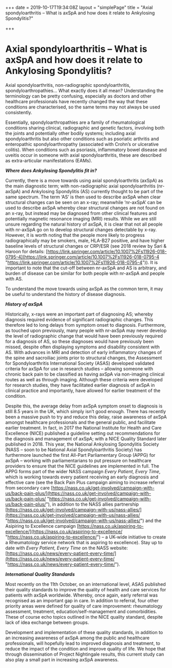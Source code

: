 +++
date = 2019-10-17T19:34:08Z
layout = "simplePage"
title = "Axial spondyloarthritis – What is axSpA and how does it relate to Ankylosing Spondylitis?"

+++
# Axial spondyloarthritis – What is axSpA and how does it relate to Ankylosing Spondylitis?

Axial spondyloarthritis, non-radiographic spondyloarthritis, spondyloarthropathies… What exactly does it all mean? Understanding the terminology can be pretty confusing, especially as doctors and other healthcare professionals have recently changed the way that these conditions are characterised, so the same terms may not always be used consistently.

Essentially, spondyloarthropathies are a family of rheumatological conditions sharing clinical, radiographic and genetic factors, involving both the joints and potentially other bodily systems; including axial spondyloarthritis but also other conditions such as psoriatic arthritis and enteropathic spondyloarthropathy (associated with Crohn’s or ulcerative colitis). When conditions such as psoriasis, inflammatory bowel disease and uveitis occur in someone with axial spondyloarthritis, these are described as extra-articular manifestations (EAMs).

**_Where does Ankylosing Spondylitis fit in?_**

Currently, there is a move towards using axial spondyloarthritis (axSpA) as the main diagnostic term; with non-radiographic axial spondyloarthritis (nr-axSpA) and Ankylosing Spondylitis (AS) currently thought to be part of the same spectrum. The term ‘AS’ is then used to describe axSpA when clear structural changes can be seen on an x-ray; meanwhile ‘nr-axSpA’ can be used to describe axSpA whereby clear structural changes are not found on an x-ray, but instead may be diagnosed from other clinical features and potentially magnetic resonance imaging (MRI) results. While we are still unsure regarding the natural history of axSpA, it is clear that not all people with nr-axSpA go on to develop structural changes detectable by x-ray. However, it is worth noting that the people more likely to progress radiographically may be smokers, male, HLA-B27 positive, and have higher baseline levels of structural changes or CRP/ESR (see 2018 review by Sari & Haroon for details: [https://link.springer.com/article/10.1007%2Fs11926-018-0795-4](https://link.springer.com/article/10.1007%2Fs11926-018-0795-4 "https://link.springer.com/article/10.1007%2Fs11926-018-0795-4")). It is important to note that the cut-off between nr-axSpA and AS is arbitrary, and burden of disease can be similar for both people with nr-axSpA and people with AS.

To understand the move towards using axSpA as the common term, it may be useful to understand the history of disease diagnosis.

**_History of axSpA_**

Historically, x-rays were an important part of diagnosing AS; whereby diagnosis required evidence of significant radiographic changes. This therefore led to long delays from symptom onset to diagnosis. Furthermore, as touched upon previously, many people with nr-axSpA may never develop the level of radiographic change that would have been previously required for a diagnosis of AS, so these diagnoses would have previously been missed, despite often displaying symptoms and disability consistent with AS. With advances in MRI and detection of early inflammatory changes of the spine and sacroiliac joints prior to structural changes, the Assessment for Spondyloarthritis International Society (ASAS) developed validated criteria for axSpA for use in research studies – allowing someone with chronic back pain to be classified as having axSpA via non-imaging clinical routes as well as through imaging. Although these criteria were developed for research studies, they have facilitated earlier diagnosis of axSpA in clinical practice and importantly, have allowed for earlier treatment of the condition.

Despite this, the average delay from axSpA symptom onset to diagnosis is still 8.5 years in the UK, which simply isn’t good enough. There has recently been a massive push to try and reduce this delay, raise awareness of axSpA amongst healthcare professionals and the general public, and facilitate earlier treatment. In fact, in 2017 the National Institute for Health and Care Excellence (NICE) published a guideline setting out recommendations for the diagnosis and management of axSpA; with a NICE Quality Standard later published in 2018. This year, the National Ankylosing Spondylitis Society (NASS – soon to be National Axial Spondyloarthritis Society) has furthermore launched the first All-Part Parliamentary Group (APPG) for axSpA – working with parliamentarians to put pressure on healthcare providers to ensure that the NICE guidelines are implemented in full. The APPG forms part of the wider NASS campaign _Every Patient, Every Time_, which is working towards every patient receiving an early diagnosis and effective care (see the Back Pain Plus campaign aiming to increase referral from secondary care [https://nass.co.uk/get-involved/campaign-with-us/back-pain-plus/](https://nass.co.uk/get-involved/campaign-with-us/back-pain-plus/ "https://nass.co.uk/get-involved/campaign-with-us/back-pain-plus/"), in addition to the NASS allies partnership [https://nass.co.uk/get-involved/campaign-with-us/nass-allies/](https://nass.co.uk/get-involved/campaign-with-us/nass-allies/ "https://nass.co.uk/get-involved/campaign-with-us/nass-allies/") and the Asipiring to Excellence campaign [https://nass.co.uk/aspiring-to-excellence/](https://nass.co.uk/aspiring-to-excellence/ "https://nass.co.uk/aspiring-to-excellence/") – a UK-wide initiative to create a Rheumatology service network that is aspiring to excellence). Stay up to date with _Every Patient, Every Time_ on the NASS website: [https://nass.co.uk/news/every-patient-every-time/](https://nass.co.uk/news/every-patient-every-time/ "https://nass.co.uk/news/every-patient-every-time/").

**_International Quality Standards_**

Most recently on the 11th October, on an international level, ASAS published their quality standards to improve the quality of health and care services for patients with axSpA worldwide. Whereby, once again, early referral was recognised as an important gap in care. In addition to referral, four other priority areas were defined for quality of care improvement: rheumatology assessment, treatment, education/self-management and comorbidities. These of course echo topics outlined in the NICE quality standard, despite lack of idea exchange between groups.

Development and implementation of these quality standards, in addition to an increasing awareness of axSpA among the public and healthcare professionals, will hopefully lead to improved diagnosis and treatment, to reduce the impact of the condition and improve quality of life. We hope that through dissemination of Project Nightingale results, this current study can also play a small part in increasing axSpA awareness.